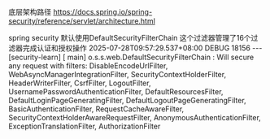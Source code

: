底层架构路径
https://docs.spring.io/spring-security/reference/servlet/architecture.html

spring security 默认使用DefaultSecurityFilterChain 这个过滤器管理了16个过滤器完成认证和授权操作
2025-07-28T09:57:29.537+08:00 DEBUG 18156 --- [security-learn] [           main] o.s.s.web.DefaultSecurityFilterChain
: Will secure any request with filters:
DisableEncodeUrlFilter,
WebAsyncManagerIntegrationFilter,
SecurityContextHolderFilter,
HeaderWriterFilter,
CsrfFilter,
LogoutFilter,
UsernamePasswordAuthenticationFilter,
DefaultResourcesFilter,
DefaultLoginPageGeneratingFilter,
DefaultLogoutPageGeneratingFilter,
BasicAuthenticationFilter,
RequestCacheAwareFilter,
SecurityContextHolderAwareRequestFilter,
AnonymousAuthenticationFilter,
ExceptionTranslationFilter,
AuthorizationFilter